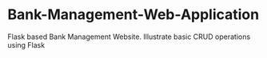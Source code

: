 # Bank-Management-Web-Application
Flask based Bank Management Website. Illustrate basic CRUD operations using Flask
